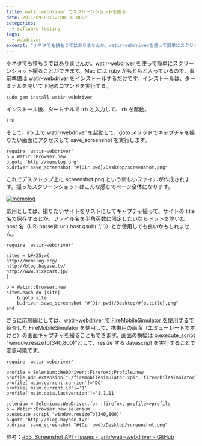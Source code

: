 ```yaml
---
title: watir-webdriver でスクリーンショットを撮る
date: 2011-09-03T12:00:00.000Z
categories:
  - software testing
tags:
  - webdriver
excerpt: "小ネタでも挟もうではありませんか。watir-webdriverを使って簡単にスクリーンショット撮ることができます。Macにはrubyがもともと入っているので、事前準備はwatir-webdriverをインストールするだけです。インストールは、ターミナルを開いて下記のコマンドを実行する。"
---
```


小ネタでも挟もうではありませんか。watir-webdriver を使って簡単にスクリーンショット撮ることができます。Mac には ruby がもともと入っているので、事前準備は watir-webdriver をインストールするだけです。インストールは、ターミナルを開いて下記のコマンドを実行する。

```
sudo gem install watir-webdriver

```

インストール後、ターミナルで irb と入力して、irb を起動。

```
irb

```

そして、irb 上で watir-webdriver を起動して、goto メソッドでキャプチャを撮りたい画面にアクセスして save_screenshot を実行します。

```
require 'watir-webdriver'
b = Watir::Browser.new
b.goto 'http://memolog.org'
b.driver.save_screenshot "#{Dir.pwd}/Desktop/screenshot.png"

```

これでデスクトップ上に screenshot.png という新しいファイルが作成されます。撮ったスクリーンショットはこんな感じでページ全体になります。

[![memolog](http://farm7.static.flickr.com/6205/6108266015_80210a0c21.jpg)](http://www.flickr.com/photos/91221720@N00/6108266015/in/photostream)

応用としては、撮りたいサイトをリストにしてキャプチャ撮って、サイトの title 名で保存するとか。ファイル名を半角英数に限定したいならドットを除いた host 名（URI.parse(b.url).host.gsub('.','')）とか使用しても良いかもしれません。

```
require 'watir-webdriver'

sites = &#x25;w(
http://memolog.org/
http://blog.hayase.tv/
http://www.sixapart.jp/
)

b = Watir::Browser.new
sites.each do |site|
    b.goto site
    b.driver.save_screenshot "#{Dir.pwd}/Desktop/#{b.title}.png"
end

```

さらに応用編としては、[watir-webdriver で FireMobileSimulator を使用する](/blog//2010/12/watir-webdriver_with_firemobilesimulator/)で紹介した FireMobileSimulator を使用して、携帯用の画面（エミューレートですけど）の画面キャプチャを撮ることもできます。画面の横幅は b.execute_script "window.resizeTo(340,800)"として、resize する Javascript を実行することで変更可能です。

```
require 'watir-webdriver'

profile = Selenium::WebDriver::Firefox::Profile.new
profile.add_extension("./firemobilesimulator.xpi",:firemobilesimulator)
profile['msim.current.carrier']='DC'
profile['msim.current.id']='1'
profile['msim.data.lastversion']='1.1.11'

selenium = Selenium::WebDriver.for :firefox,:profile=>profile
b = Watir::Browser.new selenium
b.execute_script "window.resizeTo(340,800)"
b.goto 'http://blog.hayase.tv/'
b.driver.save_screenshot "#{Dir.pwd}/Desktop/screenshot.png"

```

参考：[#55: Screenshot API - Issues - jarib/watir-webdriver - GitHub](https://github.com/jarib/watir-webdriver/issues/55)
